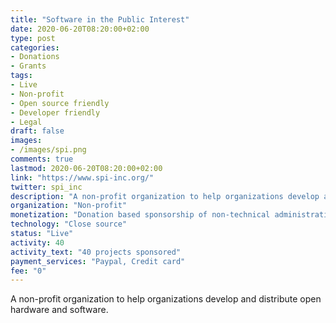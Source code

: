 ```yaml
---
title: "Software in the Public Interest"
date: 2020-06-20T08:20:00+02:00
type: post
categories:
- Donations
- Grants
tags:
- Live
- Non-profit
- Open source friendly
- Developer friendly
- Legal
draft: false
images:
- /images/spi.png
comments: true
lastmod: 2020-06-20T08:20:00+02:00
link: "https://www.spi-inc.org/"
twitter: spi_inc
description: "A non-profit organization to help organizations develop and distribute open hardware and software."
organization: "Non-profit"
monetization: "Donation based sponsorship of non-technical administrative tasks"
technology: "Close source"
status: "Live"
activity: 40
activity_text: "40 projects sponsored"
payment_services: "Paypal, Credit card"
fee: "0"
---
```


A non-profit organization to help organizations develop and distribute open hardware and software.<!--more-->

